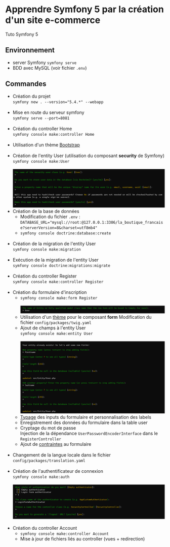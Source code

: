 # Apprendre Symfony 5 par la création d'un site e-commerce  #

Tuto Symfony 5

## Environnement ##

- server Symfony `symfony serve`
- BDD avec MySQL (voir fichier `.env`)

## Commandes ##

- Création du projet  
    `symfony new . --version="5.4.*" --webapp`  
  &nbsp;
- Mise en route du serveur symfony  
    `symfony serve --port=8081`  
  &nbsp;
- Création du controller Home  
    `symfony console make:controller Home`  
  &nbsp;
- Utilisation d'un thème [Bootstrap](https://getbootstrap.com/docs/5.3/examples/carousel/)  
  &nbsp;
- Création de l'entity User (utilisation du composant **security** de Symfony)  
    `symfony console make:User`  
  &nbsp;
  ![Création de l'entity User](/ReadMe/01_creation-de-l-entity-User.png)
- Création de la base de données
    - Modification du fichier `.env` : `DATABASE_URL="mysql://root:@127.0.0.1:3306/la_boutique_francaise?serverVersion=8&charset=utf8mb4"`
    - `symfony console doctrine:database:create`  
  &nbsp;
- Création de la migration de l'entity User  
    `symfony console make:migration`  
  &nbsp;
- Exécution de la migration de l'entity User  
    `symfony console doctrine:migrations:migrate`  
  &nbsp;
- Création du controller Register  
    `symfony console make:controller Register`  
  &nbsp;
- Création du formulaire d'inscription  
    - `symfony console make:form Register`  
  &nbsp;
  ![Création du formulaire d'inscription](/ReadMe/02_creation_du_formulaire_d_inscription.png)
    - Utilisation d'un [thème](https://symfony.com/doc/5.4/form/form_themes.html) pour le composant **form**
    Modification du fichier `config/packages/twig.yaml`
    - Ajout de champs à l'entity User  
    `symfony console make:entity User`  
  &nbsp;
  ![MAJ de l'entity User](/ReadMe/03_maj_de_l_entity_User.png)
  - [Typage](https://symfony.com/doc/5.4/reference/forms/types.html) des inputs du formulaire et personnalisation des labels  
  - Enregistrement des données du formulaire dans la table user  
  - Cryptage du mot de passe  
  Injection de la dépendance `UserPasswordEncoderInterface` dans le `RegisterController`  
  - Ajout de [contraintes](https://symfony.com/doc/5.4/validation.html#constraints) au formulaire  
  &nbsp;
- Changement de la langue locale dans le fichier `config/packages/translation.yaml`  
  &nbsp;
- Création de l'authentificateur de connexion  
  `symfony console make:auth`  
  &nbsp;
  ![Création de l'authentificateur](/ReadMe/04_creation_de_l_authentificateur.png)  
  &nbsp;
- Création du controller Account  
    - `symfony console make:controller Account`  
    - Mise à jour de fichiers liés au controller (vues + redirection)
  &nbsp;